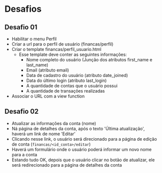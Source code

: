 
# Desafios

## Desafio 01

* Habilitar o menu Perfil
* Criar a url para o perfil de usuário (financas/perfil)
* Criar o template financas/perfil_usuario.html
    * Esse template deve conter as seguintes informações:
        * Nome completo do usuário (Junção dos atributos first_name e last_name)
        * Email (atributo email)
        * Data de cadastro do usuário (atributo date_joined)
        * Data do último login (atributo last_login)
        * A quantidade de contas que o usuário possui
        * A quantidade de transações realizadas
* Associar o URL com a view function

## Desafio 02
* Atualizar as informações da conta (nome)
* Ná página de detalhes da conta, após o texto 'Última atualização', haverá um link de nome 'Editar'
* Clicando nesse link, o usuário será direcionado para a página de edição de conta (`financas/<id_conta>/editar`)
* Haverá um formulário onde o usuário poderá informar um novo nome para a conta
* Estando tudo OK, depois que o usuário clicar no botão de atualizar, ele será redirecionado para a página de detalhes da conta